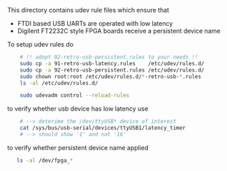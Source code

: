This directory contains udev rule files which ensure that
- FTDI based USB UARTs are operated with low latency
- Digilent FT2232C style FPGA boards receive a persistent device name

To setup udev rules do
```bash
    # !! adopt 92-retro-usb-persistent.rules to your needs !!
    sudo cp -a 91-retro-usb-latency.rules    /etc/udev/rules.d/
    sudo cp -a 92-retro-usb-persistent.rules /etc/udev/rules.d/
    sudo chown root:root /etc/udev/rules.d/*-retro-usb-*.rules
    ls -al /etc/udev/rules.d/

    sudo udevadm control --reload-rules
```

to verify whether usb device has low latency use
```bash
    # --> deterime the /dev/ttyUSB* device of interest
    cat /sys/bus/usb-serial/devices/ttyUSB1/latency_timer
    # --> should show '1' and not '16'
```

to verify whether persistent device name applied
```bash
   ls -al /dev/fpga_*
```
